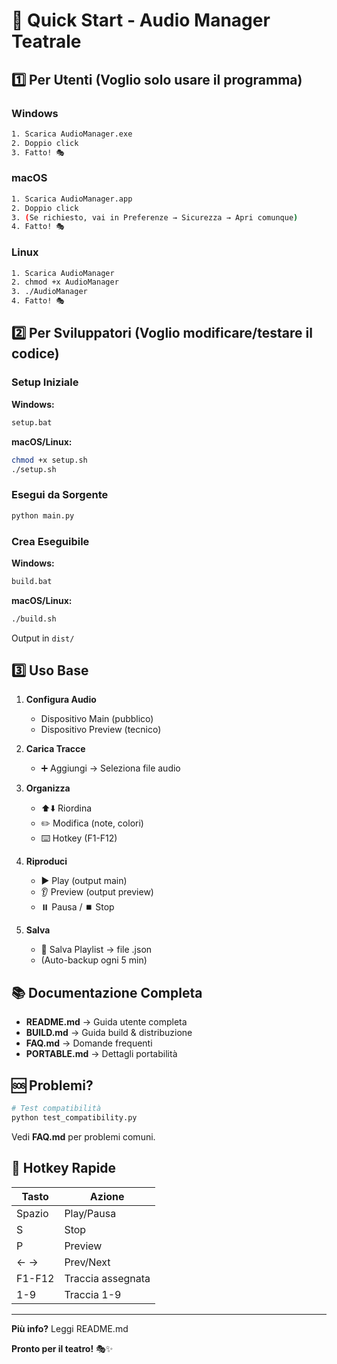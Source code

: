 # 🚀 Quick Start - Audio Manager Teatrale

## 1️⃣ Per Utenti (Voglio solo usare il programma)

### Windows
```cmd
1. Scarica AudioManager.exe
2. Doppio click
3. Fatto! 🎭
```

### macOS
```bash
1. Scarica AudioManager.app
2. Doppio click
3. (Se richiesto, vai in Preferenze → Sicurezza → Apri comunque)
4. Fatto! 🎭
```

### Linux
```bash
1. Scarica AudioManager
2. chmod +x AudioManager
3. ./AudioManager
4. Fatto! 🎭
```

## 2️⃣ Per Sviluppatori (Voglio modificare/testare il codice)

### Setup Iniziale

**Windows:**
```cmd
setup.bat
```

**macOS/Linux:**
```bash
chmod +x setup.sh
./setup.sh
```

### Esegui da Sorgente
```bash
python main.py
```

### Crea Eseguibile

**Windows:**
```cmd
build.bat
```

**macOS/Linux:**
```bash
./build.sh
```

Output in `dist/`

## 3️⃣ Uso Base

1. **Configura Audio**
   - Dispositivo Main (pubblico)
   - Dispositivo Preview (tecnico)

2. **Carica Tracce**
   - ➕ Aggiungi → Seleziona file audio

3. **Organizza**
   - ⬆️⬇️ Riordina
   - ✏️ Modifica (note, colori)
   - ⌨️ Hotkey (F1-F12)

4. **Riproduci**
   - ▶️ Play (output main)
   - 👂 Preview (output preview)
   - ⏸️ Pausa / ⏹️ Stop

5. **Salva**
   - 💾 Salva Playlist → file .json
   - (Auto-backup ogni 5 min)

## 📚 Documentazione Completa

- **README.md** → Guida utente completa
- **BUILD.md** → Guida build & distribuzione
- **FAQ.md** → Domande frequenti
- **PORTABLE.md** → Dettagli portabilità

## 🆘 Problemi?

```bash
# Test compatibilità
python test_compatibility.py
```

Vedi **FAQ.md** per problemi comuni.

## 🎯 Hotkey Rapide

| Tasto | Azione |
|-------|--------|
| Spazio | Play/Pausa |
| S | Stop |
| P | Preview |
| ← → | Prev/Next |
| F1-F12 | Traccia assegnata |
| 1-9 | Traccia 1-9 |

---

**Più info?** Leggi README.md

**Pronto per il teatro!** 🎭✨
